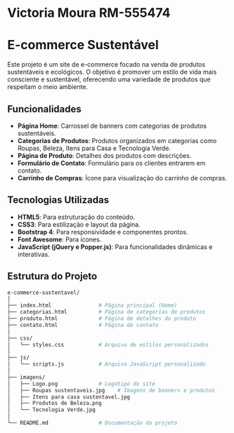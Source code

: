# Victoria Moura RM-555474

# E-commerce Sustentável

Este projeto é um site de e-commerce focado na venda de produtos sustentáveis e ecológicos. O objetivo é promover um estilo de vida mais consciente e sustentável, oferecendo uma variedade de produtos que respeitam o meio ambiente.

## Funcionalidades

- **Página Home**: Carrossel de banners com categorias de produtos sustentáveis.
- **Categorias de Produtos**: Produtos organizados em categorias como Roupas, Beleza, Itens para Casa e Tecnologia Verde.
- **Página de Produto**: Detalhes dos produtos com descrições.
- **Formulário de Contato**: Formulário para os clientes entrarem em contato.
- **Carrinho de Compras**: Ícone para visualização do carrinho de compras.

## Tecnologias Utilizadas

- **HTML5**: Para estruturação do conteúdo.
- **CSS3**: Para estilização e layout da página.
- **Bootstrap 4**: Para responsividade e componentes prontos.
- **Font Awesome**: Para ícones.
- **JavaScript (jQuery e Popper.js)**: Para funcionalidades dinâmicas e interativas.

## Estrutura do Projeto

```bash
e-commerce-sustentavel/
│
├── index.html               # Página principal (Home)
├── categorias.html          # Página de categorias de produtos
├── produto.html             # Página de detalhes do produto
├── contato.html             # Página de contato
│
├── css/
│   └── styles.css           # Arquivo de estilos personalizados
│
├── js/
│   └── scripts.js           # Arquivo JavaScript personalizado
│
├── imagens/
│   ├── Logo.png             # Logotipo do site
│   ├── Roupas sustentaveis.jpg    # Imagens de banners e produtos
│   ├── Itens para casa sustentavel.jpg
│   ├── Produtos de Beleza.png
│   └── Tecnologia Verde.jpg
│
└── README.md                # Documentação do projeto